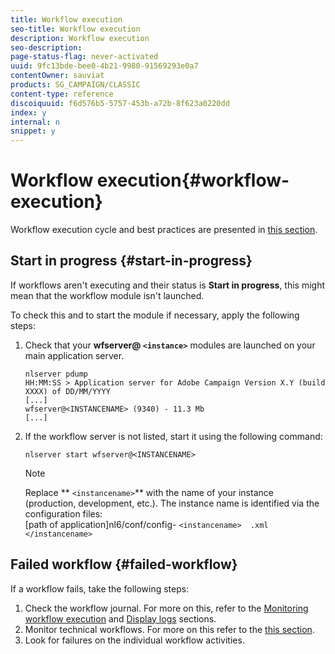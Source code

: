 ```yaml
---
title: Workflow execution
seo-title: Workflow execution
description: Workflow execution
seo-description: 
page-status-flag: never-activated
uuid: 9fc13bde-bee0-4b21-9980-91569293e0a7
contentOwner: sauviat
products: SG_CAMPAIGN/CLASSIC
content-type: reference
discoiquuid: f6d576b5-5757-453b-a72b-8f623a0220dd
index: y
internal: n
snippet: y
---
```


# Workflow execution{#workflow-execution}

Workflow execution cycle and best practices are presented in [this section](../../workflow/using/executing-a-workflow.md).

## Start in progress {#start-in-progress}

If workflows aren't executing and their status is **Start in progress**, this might mean that the workflow module isn't launched.

To check this and to start the module if necessary, apply the following steps:

1. Check that your **wfserver@ `<instance>`** modules are launched on your main application server.

   ```
   nlserver pdump
   HH:MM:SS > Application server for Adobe Campaign Version X.Y (build XXXX) of DD/MM/YYYY
   [...]
   wfserver@<INSTANCENAME> (9340) - 11.3 Mb
   [...]
   ```

1. If the workflow server is not listed, start it using the following command:

   ```
   nlserver start wfserver@<INSTANCENAME>
   ```

   >[!NOTE]
   >
   >Replace ** `<instancename>`** with the name of your instance (production, development, etc.). The instance name is identified via the configuration files:   
   >[path of application]nl6/conf/config- `<instancename>  .xml </instancename>`

## Failed workflow {#failed-workflow}

If a workflow fails, take the following steps:

1. Check the workflow journal. For more on this, refer to the [Monitoring workflow execution](../../workflow/using/executing-a-workflow.md#monitoring-workflow-execution) and [Display logs](../../workflow/using/executing-a-workflow.md#displaying-logs) sections.
1. Monitor technical workflows. For more on this refer to the [this section](../../workflow/using/executing-a-workflow.md#monitoring-technical-workflows). 
1. Look for failures on the individual workflow activities.

